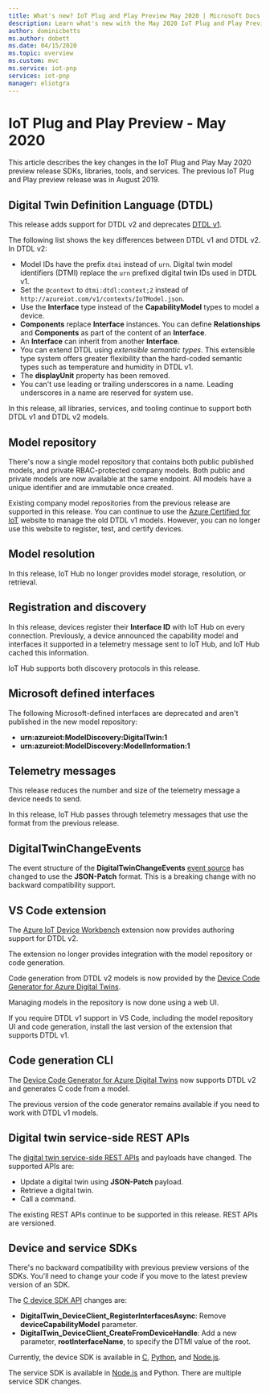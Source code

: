 ```yaml
---
title: What's new? IoT Plug and Play Preview May 2020 | Microsoft Docs
description: Learn what's new with the May 2020 IoT Plug and Play Preview release.
author: dominicbetts
ms.author: dobett
ms.date: 04/15/2020
ms.topic: overview
ms.custom: mvc
ms.service: iot-pnp
services: iot-pnp
manager: eliotgra
---
```


# IoT Plug and Play Preview - May 2020

This article describes the key changes in the IoT Plug and Play May 2020 preview release SDKs, libraries, tools, and services. The previous IoT Plug and Play preview release was in August 2019.

## Digital Twin Definition Language (DTDL)

This release adds support for DTDL v2 and deprecates [DTDL v1](https://github.com/Azure/IoTPlugandPlay/tree/master/DTDL).

The following list shows the key differences between DTDL v1 and DTDL v2. In DTDL v2:

- Model IDs have the prefix `dtmi` instead of `urn`. Digital twin model identifiers (DTMI) replace the `urn` prefixed digital twin IDs used in DTDL v1.
- Set the `@context` to `dtmi:dtdl:context;2` instead of `http://azureiot.com/v1/contexts/IoTModel.json`.
- Use the **Interface** type instead of the **CapabilityModel** types to model a device.
- **Components** replace **Interface** instances. You can define **Relationships** and **Components** as part of the content of an **Interface**.
- An **Interface** can inherit from another **Interface**.
- You can extend DTDL using _extensible semantic types_. This extensible type system offers greater flexibility than the hard-coded semantic types such as temperature and humidity in DTDL v1.
- The **displayUnit** property has been removed.
- You can't use leading or trailing underscores in a name. Leading underscores in a name are reserved for system use.

In this release, all libraries, services, and tooling continue to support both DTDL v1 and DTDL v2 models.

## Model repository

There's now a single model repository that contains both public published models, and private RBAC-protected company models. Both public and private models are now available at the same endpoint. All models have a unique identifier and are immutable once created.

Existing company model repositories from the previous release are supported in this release. You can continue to use the [Azure Certified for IoT](https://preview.catalog.azureiotsolutions.com/products) website to manage the old DTDL v1 models. However, you can no longer use this website to register, test, and certify devices.

## Model resolution

In this release, IoT Hub no longer provides model storage, resolution, or retrieval.

## Registration and discovery

In this release, devices register their **Interface ID** with IoT Hub on every connection. Previously, a device announced the capability model and interfaces it supported in a telemetry message sent to IoT Hub, and IoT Hub cached this information.

IoT Hub supports both discovery protocols in this release.

## Microsoft defined interfaces

The following Microsoft-defined interfaces are deprecated and aren't published in the new model repository:

- **urn:azureiot:ModelDiscovery:DigitalTwin:1**
- **urn:azureiot:ModelDiscovery:ModelInformation:1**

## Telemetry messages

This release reduces the number and size of the telemetry message a device needs to send.

In this release, IoT Hub passes through telemetry messages that use the format from the previous release.

## DigitalTwinChangeEvents

The event structure of the **DigitalTwinChangeEvents** [event source](../iot-hub/iot-hub-devguide-messages-d2c.md#non-telemetry-events) has changed to use the **JSON-Patch** format. This is a breaking change with no backward compatibility support.

## VS Code extension

The [Azure IoT Device Workbench](https://marketplace.visualstudio.com/items?itemName=vsciot-vscode.vscode-iot-workbench) extension now provides authoring support for DTDL v2.

The extension no longer provides integration with the model repository or code generation.

Code generation from DTDL v2 models is now provided by the [Device Code Generator for Azure Digital Twins](https://github.com/microsoft/azure-digital-twins-codegen).

Managing models in the repository is now done using a web UI.

If you require DTDL v1 support in VS Code, including the model repository UI and code generation, install the last version of the extension that supports DTDL v1.

## Code generation CLI

The [Device Code Generator for Azure Digital Twins](https://github.com/microsoft/azure-digital-twins-codegen) now supports DTDL v2 and generates C code from a model.

The previous version of the code generator remains available if you need to work with DTDL v1 models.

## Digital twin service-side REST APIs

The [digital twin service-side REST APIs](https://docs.microsoft.com/rest/api/iothub/service/digitaltwin) and payloads have changed. The supported APIs are:

- Update a digital twin using **JSON-Patch** payload.
- Retrieve a digital twin.
- Call a command.

The existing REST APIs continue to be supported in this release. REST APIs are versioned.

## Device and service SDKs

There's no backward compatibility with previous preview versions of the SDKs. You'll need to change your code if you move to the latest preview version of an SDK.

The [C device SDK API](https://github.com/Azure/azure-iot-sdk-c/tree/public-preview/digitaltwin_client/doc/readme.md) changes are:

- **DigitalTwin_DeviceClient_RegisterInterfacesAsync**: Remove **deviceCapabilityModel** parameter.
- **DigitalTwin_DeviceClient_CreateFromDeviceHandle**: Add a new parameter, **rootInterfaceName**, to specify the DTMI value of the root.

Currently, the device SDK is available in [C](https://github.com/Azure/azure-iot-sdk-c/tree/public-preview/digitaltwin_client/doc/readme.md), [Python](https://github.com/Azure/azure-iot-sdk-python/tree/digitaltwins-preview/azure-iot-device), and [Node.js](https://github.com/Azure/azure-iot-sdk-node/blob/digitaltwins-preview/digitaltwins/device/readme.md).

The service SDK is available in [Node.js](https://github.com/Azure/azure-iot-sdk-node/blob/digitaltwins-preview/digitaltwins/service/readme.md) and Python. There are multiple service SDK changes.
